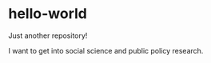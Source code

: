 # hello-world
Just another repository!

I want to get into social science and public policy research. 

